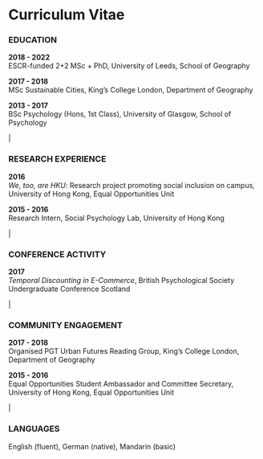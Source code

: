 # Curriculum Vitae

### EDUCATION

**2018 - 2022**<br/>
ESCR-funded 2+2 MSc + PhD, University of Leeds, School of Geography  


**2017 - 2018**<br/>
MSc Sustainable Cities, King’s College London, Department of Geography


**2013 - 2017**<br/>
BSc Psychology (Hons, 1st Class), University of Glasgow, School of Psychology

|

### RESEARCH EXPERIENCE

**2016**<br/>
*We, too, are HKU*: Research project promoting social inclusion on campus, University of Hong Kong, Equal Opportunities Unit

**2015 - 2016**<br/>
Research Intern, Social Psychology Lab, University of Hong Kong

|

### CONFERENCE ACTIVITY

**2017**<br/>
*Temporal Discounting in E-Commerce*, British Psychological Society Undergraduate Conference Scotland

|

### COMMUNITY ENGAGEMENT

**2017 - 2018**<br/>
Organised PGT Urban Futures Reading Group, King’s College London, Department of Geography

**2015 - 2016**<br/>
Equal Opportunities Student Ambassador and Committee Secretary, University of Hong Kong, Equal Opportunities Unit

|

### LANGUAGES
English (fluent), German (native), Mandarin (basic)
